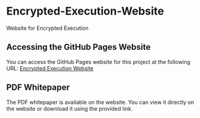 # Encrypted-Execution-Website
Website for Encrypted Execution

## Accessing the GitHub Pages Website

You can access the GitHub Pages website for this project at the following URL:
[Encrypted Execution Website](https://encrypted-execution.com)

## PDF Whitepaper

The PDF whitepaper is available on the website. You can view it directly on the website or download it using the provided link.
